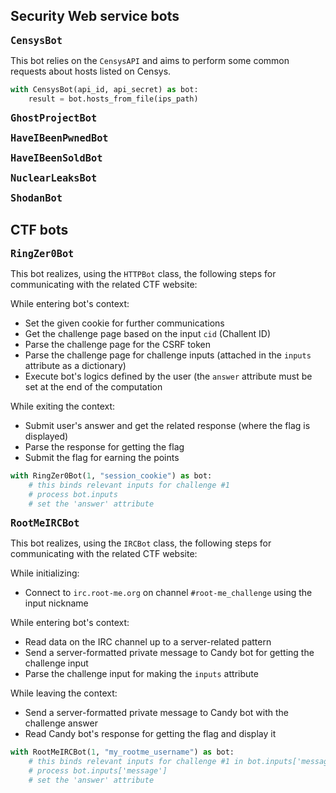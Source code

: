 ## Security Web service bots

<font size="4"><b>`CensysBot`</b></font>

This bot relies on the `CensysAPI` and aims to perform some common requests about hosts listed on Censys.

```python
with CensysBot(api_id, api_secret) as bot:
    result = bot.hosts_from_file(ips_path)
```

<font size="4"><b>`GhostProjectBot`</b></font>

<font size="4"><b>`HaveIBeenPwnedBot`</b></font>

<font size="4"><b>`HaveIBeenSoldBot`</b></font>

<font size="4"><b>`NuclearLeaksBot`</b></font>

<font size="4"><b>`ShodanBot`</b></font>

## CTF bots

<font size="4"><b>`RingZer0Bot`</b></font>

This bot realizes, using the `HTTPBot` class, the following steps for communicating with the related CTF website:

While entering bot's context:

- Set the given cookie for further communications
- Get the challenge page based on the input `cid` (Challent ID)
- Parse the challenge page for the CSRF token
- Parse the challenge page for challenge inputs (attached in the `inputs` attribute as a dictionary)
- Execute bot's logics defined by the user (the `answer` attribute must be set at the end of the computation

While exiting the context:

- Submit user's answer and get the related response (where the flag is displayed)
- Parse the response for getting the flag
- Submit the flag for earning the points

``` python
with RingZer0Bot(1, "session_cookie") as bot:
    # this binds relevant inputs for challenge #1
    # process bot.inputs
    # set the 'answer' attribute
```

<font size="4"><b>`RootMeIRCBot`</b></font>

This bot realizes, using the `IRCBot` class, the following steps for communicating with the related CTF website:

While initializing:

- Connect to `irc.root-me.org` on channel `#root-me_challenge` using the input nickname

While entering bot's context:

- Read data on the IRC channel up to a server-related pattern
- Send a server-formatted private message to Candy bot for getting the challenge input
- Parse the challenge input for making the `inputs` attribute

While leaving the context:

- Send a server-formatted private message to Candy bot with the challenge answer
- Read Candy bot's response for getting the flag and display it

``` python
with RootMeIRCBot(1, "my_rootme_username") as bot:
    # this binds relevant inputs for challenge #1 in bot.inputs['message']
    # process bot.inputs['message']
    # set the 'answer' attribute
```

